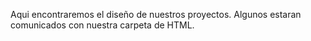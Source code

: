 Aqui encontraremos el diseño de nuestros proyectos.
Algunos estaran comunicados con nuestra carpeta de HTML. 